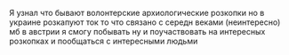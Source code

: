 Я узнал что бывают волонтерские архиологические розкопки но в украине розкапуют ток то что связано с середн веками (неинтересно) мб в австрии я смогу побывать ну и поучаствовать на интересных розкопках и пообщаться с интересными людьми